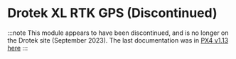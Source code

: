 # Drotek XL RTK GPS (Discontinued)

:::note
This module appears to have been discontinued, and is no longer on the Drotek site (September 2023). The last documentation was in [PX4 v1.13 here](https://docs.px4.io/v1.13/en/gps_compass/rtk_gps_drotek_xl.html)
:::

<!-- delete ../../assets/hardware/gps/rtk_base_drotek_xl_rtk_gps.jpg if still present -->
